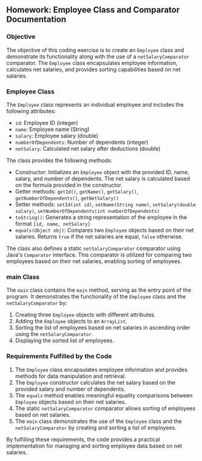 ## Homework: Employee Class and Comparator Documentation

### Objective

The objective of this coding exercise is to create an `Employee` class and demonstrate its functionality along with the use of a `netSalaryComparator` comparator. The `Employee` class encapsulates employee information, calculates net salaries, and provides sorting capabilities based on net salaries.

### Employee Class

The `Employee` class represents an individual employee and includes the following attributes:

- `id`: Employee ID (integer)
- `name`: Employee name (String)
- `salary`: Employee salary (double)
- `numberOfDependents`: Number of dependents (integer)
- `netSalary`: Calculated net salary after deductions (double)

The class provides the following methods:

- Constructor: Initializes an `Employee` object with the provided ID, name, salary, and number of dependents. The net salary is calculated based on the formula provided in the constructor.
- Getter methods: `getId()`, `getName()`, `getSalary()`, `getNumberOfDependents()`, `getNetSalary()`
- Setter methods: `setId(int id)`, `setName(String name)`, `setSalary(double salary)`, `setNumberOfDependents(int numberOfDependents)`
- `toString()`: Generates a string representation of the employee in the format `[id, name, netSalary]`
- `equals(Object obj)`: Compares two `Employee` objects based on their net salaries. Returns `true` if the net salaries are equal, `false` otherwise.

The class also defines a static `netSalaryComparator` comparator using Java's `Comparator` interface. This comparator is utilized for comparing two employees based on their net salaries, enabling sorting of employees.

### main Class

The `main` class contains the `main` method, serving as the entry point of the program. It demonstrates the functionality of the `Employee` class and the `netSalaryComparator` by:

1. Creating three `Employee` objects with different attributes.
2. Adding the `Employee` objects to an `ArrayList`.
3. Sorting the list of employees based on net salaries in ascending order using the `netSalaryComparator`.
4. Displaying the sorted list of employees.

### Requirements Fulfilled by the Code

1. The `Employee` class encapsulates employee information and provides methods for data manipulation and retrieval.
2. The `Employee` constructor calculates the net salary based on the provided salary and number of dependents.
3. The `equals` method enables meaningful equality comparisons between `Employee` objects based on their net salaries.
4. The static `netSalaryComparator` comparator allows sorting of employees based on net salaries.
5. The `main` class demonstrates the use of the `Employee` class and the `netSalaryComparator` by creating and sorting a list of employees.

By fulfilling these requirements, the code provides a practical implementation for managing and sorting employee data based on net salaries.

